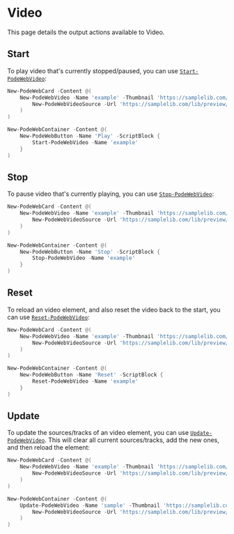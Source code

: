 # Video

This page details the output actions available to Video.

## Start

To play video that's currently stopped/paused, you can use [`Start-PodeWebVideo`](../../../Functions/Outputs/Start-PodeWebVideo):

```powershell
New-PodeWebCard -Content @(
    New-PodeWebVideo -Name 'example' -Thumbnail 'https://samplelib.com/lib/preview/mp4/sample-5s.jpg' -Source @(
        New-PodeWebVideoSource -Url 'https://samplelib.com/lib/preview/mp4/sample-5s.mp4'
    )
)

New-PodeWebContainer -Content @(
    New-PodeWebButton -Name 'Play' -ScriptBlock {
        Start-PodeWebVideo -Name 'example'
    }
)
```

## Stop

To pause video that's currently playing, you can use [`Stop-PodeWebVideo`](../../../Functions/Outputs/Stop-PodeWebVideo):

```powershell
New-PodeWebCard -Content @(
    New-PodeWebVideo -Name 'example' -Thumbnail 'https://samplelib.com/lib/preview/mp4/sample-5s.jpg' -Source @(
        New-PodeWebVideoSource -Url 'https://samplelib.com/lib/preview/mp4/sample-5s.mp4'
    )
)

New-PodeWebContainer -Content @(
    New-PodeWebButton -Name 'Stop' -ScriptBlock {
        Stop-PodeWebVideo -Name 'example'
    }
)
```

## Reset

To reload an video element, and also reset the video back to the start, you can use [`Reset-PodeWebVideo`](../../../Functions/Outputs/Reset-PodeWebVideo):

```powershell
New-PodeWebCard -Content @(
    New-PodeWebVideo -Name 'example' -Thumbnail 'https://samplelib.com/lib/preview/mp4/sample-5s.jpg' -Source @(
        New-PodeWebVideoSource -Url 'https://samplelib.com/lib/preview/mp4/sample-5s.mp4'
    )
)

New-PodeWebContainer -Content @(
    New-PodeWebButton -Name 'Reset' -ScriptBlock {
        Reset-PodeWebVideo -Name 'example'
    }
)
```

## Update

To update the sources/tracks of an video element, you can use [`Update-PodeWebVideo`](../../../Functions/Outputs/Update-PodeWebVideo). This will clear all current sources/tracks, add the new ones, and then reload the element:

```powershell
New-PodeWebCard -Content @(
    New-PodeWebVideo -Name 'example' -Thumbnail 'https://samplelib.com/lib/preview/mp4/sample-5s.jpg' -Source @(
        New-PodeWebVideoSource -Url 'https://samplelib.com/lib/preview/mp4/sample-5s.mp4'
    )
)

New-PodeWebContainer -Content @(
    Update-PodeWebVideo -Name 'sample' -Thumbnail 'https://samplelib.com/lib/preview/mp4/sample-10s.jpg' -Source @(
        New-PodeWebVideoSource -Url 'https://samplelib.com/lib/preview/mp4/sample-10s.mp4'
    )
)
```
